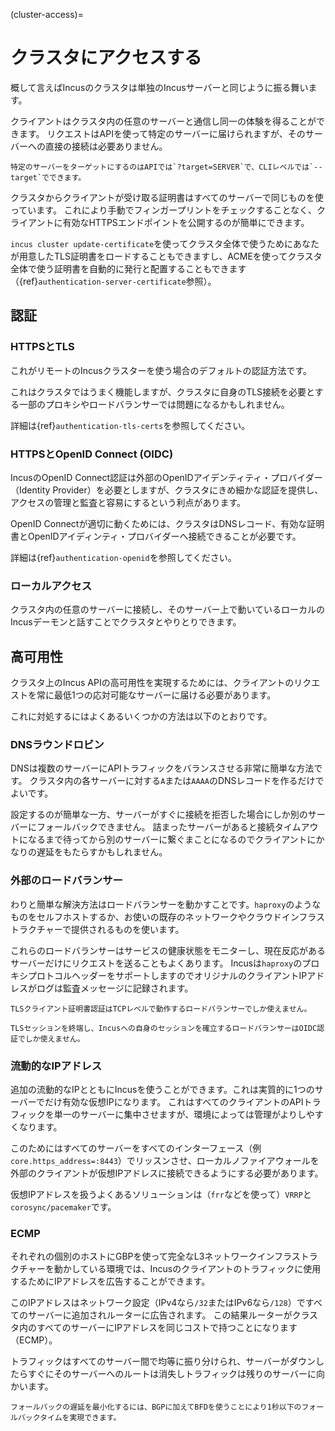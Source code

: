 (cluster-access)=
# クラスタにアクセスする
概して言えばIncusのクラスタは単独のIncusサーバーと同じように振る舞います。

クライアントはクラスタ内の任意のサーバーと通信し同一の体験を得ることができます。
リクエストはAPIを使って特定のサーバーに届けられますが、そのサーバーへの直接の接続は必要ありません。

```{note}
特定のサーバーをターゲットにするのはAPIでは`?target=SERVER`で、CLIレベルでは`--target`でできます。
```

クラスタからクライアントが受け取る証明書はすべてのサーバーで同じものを使っています。
これにより手動でフィンガープリントをチェックすることなく、クライアントに有効なHTTPSエンドポイントを公開するのが簡単にできます。

`incus cluster update-certificate`を使ってクラスタ全体で使うためにあなたが用意したTLS証明書をロードすることもできますし、ACMEを使ってクラスタ全体で使う証明書を自動的に発行と配置することもできます（{ref}`authentication-server-certificate`参照）。

## 認証
### HTTPSとTLS
これがリモートのIncusクラスターを使う場合のデフォルトの認証方法です。

これはクラスタではうまく機能しますが、クラスタに自身のTLS接続を必要とする一部のプロキシやロードバランサーでは問題になるかもしれません。

詳細は{ref}`authentication-tls-certs`を参照してください。

### HTTPSとOpenID Connect (OIDC)
IncusのOpenID Connect認証は外部のOpenIDアイデンティティ・プロバイダー（Identity Provider）を必要としますが、クラスタにきめ細かな認証を提供し、アクセスの管理と監査と容易にするという利点があります。

OpenID Connectが適切に動くためには、クラスタはDNSレコード、有効な証明書とOpenIDアイディンティ・プロバイダーへ接続できることが必要です。

詳細は{ref}`authentication-openid`を参照してください。

### ローカルアクセス
クラスタ内の任意のサーバーに接続し、そのサーバー上で動いているローカルのIncusデーモンと話すことでクラスタとやりとりできます。

## 高可用性
クラスタ上のIncus APIの高可用性を実現するためには、クライアントのリクエストを常に最低1つの応対可能なサーバーに届ける必要があります。

これに対処するにはよくあるいくつかの方法は以下のとおりです。

### DNSラウンドロビン
DNSは複数のサーバーにAPIトラフィックをバランスさせる非常に簡単な方法です。
クラスタ内の各サーバーに対する`A`または`AAAA`のDNSレコードを作るだけでよいです。

設定するのが簡単な一方、サーバーがすぐに接続を拒否した場合にしか別のサーバーにフォールバックできません。
詰まったサーバーがあると接続タイムアウトになるまで待ってから別のサーバーに繋ぐまことになるのでクライアントにかなりの遅延をもたらすかもしれません。

### 外部のロードバランサー

わりと簡単な解決方法はロードバランサーを動かすことです。`haproxy`のようなものをセルフホストするか、お使いの既存のネットワークやクラウドインフラストラクチャーで提供されるものを使います。

これらのロードバランサーはサービスの健康状態をモニターし、現在反応があるサーバーだけにリクエストを送ることもよくあります。
Incusは`haproxy`のプロキシプロトコルヘッダーをサポートしますのでオリジナルのクライアントIPアドレスがログは監査メッセージに記録されます。

```{note}
TLSクライアント証明書認証はTCPレベルで動作するロードバランサーでしか使えません。

TLSセッションを終端し、Incusへの自身のセッションを確立するロードバランサーはOIDC認証でしか使えません。
```

### 流動的なIPアドレス
追加の流動的なIPとともにIncusを使うことができます。これは実質的に1つのサーバーでだけ有効な仮想IPになります。
これはすべてのクライアントのAPIトラフィックを単一のサーバーに集中させますが、環境によっては管理がよりしやすくなります。

このためにはすべてのサーバーをすべてのインターフェース（例 `core.https_address=:8443`）でリッスンさせ、ローカルノファイアウォールを外部のクライアントが仮想IPアドレスに接続できるようにする必要があります。

仮想IPアドレスを扱うよくあるソリューションは（`frr`などを使って）`VRRP`と`corosync/pacemaker`です。

### ECMP
それぞれの個別のホストにGBPを使って完全なL3ネットワークインフラストラクチャーを動かしている環境では、Incusのクライアントのトラフィックに使用するためにIPアドレスを広告することができます。

このIPアドレスはネットワーク設定（IPv4なら`/32`またはIPv6なら`/128`）ですべてのサーバーに追加されルーターに広告されます。
この結果ルーターがクラスタ内のすべてのサーバーにIPアドレスを同じコストで持つことになります（ECMP）。

トラフィックはすべてのサーバー間で均等に振り分けられ、サーバーがダウンしたらすぐにそのサーバーへのルートは消失しトラフィックは残りのサーバーに向かいます。

```{note}
フォールバックの遅延を最小化するには、BGPに加えてBFDを使うことにより1秒以下のフォールバックタイムを実現できます。
```
